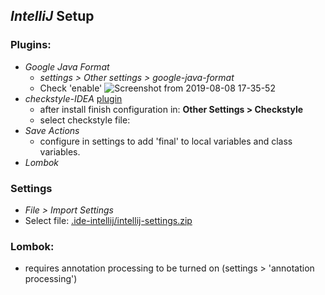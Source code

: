 ## *IntelliJ* Setup

### Plugins:
  - *Google Java Format* 
    - *settings > Other settings > google-java-format*
    - Check 'enable'
      ![Screenshot from 2019-08-08 17-35-52
      ](https://user-images.githubusercontent.com/12397753/62746114-07cc2b80-ba03-11e9-9ac0-0b1e6e1e8788.png)
  - *checkstyle-IDEA* [plugin](https://github.com/jshiell/checkstyle-idea) 
    - after install finish configuration in: **Other Settings > Checkstyle**
    - select checkstyle file:  
  - *Save Actions*
    - configure in settings to add 'final' to local variables and class variables.
  - *Lombok*

### Settings
  - *File > Import Settings*
  - Select file: [.ide-intellij/intellij-settings.zip
   ](https://github.com/triplea-game/triplea/blob/master/.ide-intellij/intellij-settings.zip)
   
### Lombok:
 - requires annotation processing to be turned on (settings > 'annotation processing')

